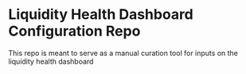 # Liquidity Health Dashboard Configuration Repo
This repo is meant to serve as a manual curation tool for inputs on the liquidity health dashboard